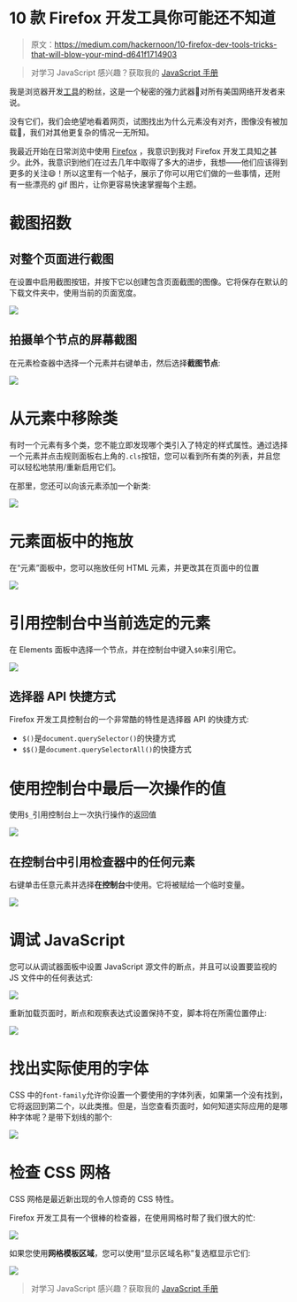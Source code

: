 # 10 款 Firefox 开发工具你可能还不知道

> 原文：<https://medium.com/hackernoon/10-firefox-dev-tools-tricks-that-will-blow-your-mind-d641f1714903>

> 对学习 JavaScript 感兴趣？获取我的 [JavaScript 手册](https://flaviocopes.com/page/javascript-handbook)

我是浏览器开发[工具](https://hackernoon.com/tagged/tools)的粉丝，这是一个秘密的强力武器🚀对所有美国网络开发者来说。

没有它们，我们会绝望地看着网页，试图找出为什么元素没有对齐，图像没有被加载🤦‍，我们对其他更复杂的情况一无所知。

我最近开始在日常浏览中使用 [Firefox](https://hackernoon.com/tagged/firefox) ，我意识到我对 Firefox 开发工具知之甚少。此外，我意识到他们在过去几年中取得了多大的进步，我想——他们应该得到更多的关注😄！所以这里有一个帖子，展示了你可以用它们做的一些事情，还附有一些漂亮的 gif 图片，让你更容易快速掌握每个主题。

# 截图招数

## 对整个页面进行截图

在设置中启用截图按钮，并按下它以创建包含页面截图的图像。它将保存在默认的下载文件夹中，使用当前的页面宽度。

![](img/44c2a206a7373cc3fe6248a8c605040e.png)

## 拍摄单个节点的屏幕截图

在元素检查器中选择一个元素并右键单击，然后选择**截图节点**:

![](img/f00f4c09edcc7b10b537667011727370.png)

# 从元素中移除类

有时一个元素有多个类，您不能立即发现哪个类引入了特定的样式属性。通过选择一个元素并点击规则面板右上角的`.cls`按钮，您可以看到所有类的列表，并且您可以轻松地禁用/重新启用它们。

在那里，您还可以向该元素添加一个新类:

![](img/54f8fd5e2f09cf5ba574737ca6a398e5.png)

# 元素面板中的拖放

在“元素”面板中，您可以拖放任何 HTML 元素，并更改其在页面中的位置

![](img/31398251e7ed42e5a0a8c92e3d3f68af.png)

# 引用控制台中当前选定的元素

在 Elements 面板中选择一个节点，并在控制台中键入`$0`来引用它。

![](img/2c5c487994b3b9795143a22abe29d6ce.png)

## 选择器 API 快捷方式

Firefox 开发工具控制台的一个非常酷的特性是选择器 API 的快捷方式:

*   `$()`是`document.querySelector()`的快捷方式
*   `$$()`是`document.querySelectorAll()`的快捷方式

# 使用控制台中最后一次操作的值

使用`$_`引用控制台上一次执行操作的返回值

![](img/2c68a157a307750411cf8942fff22984.png)

## 在控制台中引用检查器中的任何元素

右键单击任意元素并选择**在控制台**中使用。它将被赋给一个临时变量。

![](img/eaeda94429196a70ff44229a6c638d04.png)

# 调试 JavaScript

您可以从调试器面板中设置 JavaScript 源文件的断点，并且可以设置要监视的 JS 文件中的任何表达式:

![](img/821738dea1600adf4a728ad30d70f584.png)

重新加载页面时，断点和观察表达式设置保持不变，脚本将在所需位置停止:

![](img/d5af1cec6e8667de6f82996243dc5d3d.png)

# 找出实际使用的字体

CSS 中的`font-family`允许你设置一个要使用的字体列表，如果第一个没有找到，它将返回到第二个，以此类推。但是，当您查看页面时，如何知道实际应用的是哪种字体呢？是带下划线的那个:

![](img/0f7875c3421f66f3bfdfb6b2a59a6be1.png)

# 检查 CSS 网格

CSS 网格是最近新出现的令人惊奇的 CSS 特性。

Firefox 开发工具有一个很棒的检查器，在使用网格时帮了我们很大的忙:

![](img/529031fa262733fed5032b93b34ba8cb.png)

如果您使用**网格模板区域**，您可以使用“显示区域名称”复选框显示它们:

![](img/04dee1f8953aa3bae09379e53802052b.png)

> 对学习 JavaScript 感兴趣？获取我的 [JavaScript 手册](https://flaviocopes.com/page/javascript-handbook)